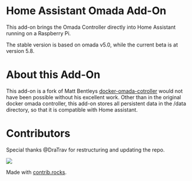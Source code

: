# Home Assistant Omada Add-On
This add-on brings the Omada Controller directly into Home Assistant running on a Raspberry Pi.

The stable version is based on omada v5.0, while the current beta is at version 5.8.

# About this Add-On
This add-on is a fork of Matt Bentleys [docker-omada-cotroller](https://github.com/mbentley/docker-omada-controller)  would not have been possible without his excellent work. Other than in the original docker omada controller, this add-on stores all persistent data in the /data directory, so that it is compatible with Home assistant.

# Contributors
Special thanks @DraTrav for restructuring and updating the repo.

<a href="https://github.com/jkunczik/home-assistant-omada/graphs/contributors">
  <img src="https://contrib.rocks/image?repo=jkunczik/home-assistant-omada" />
</a>

Made with [contrib.rocks](https://contrib.rocks).
